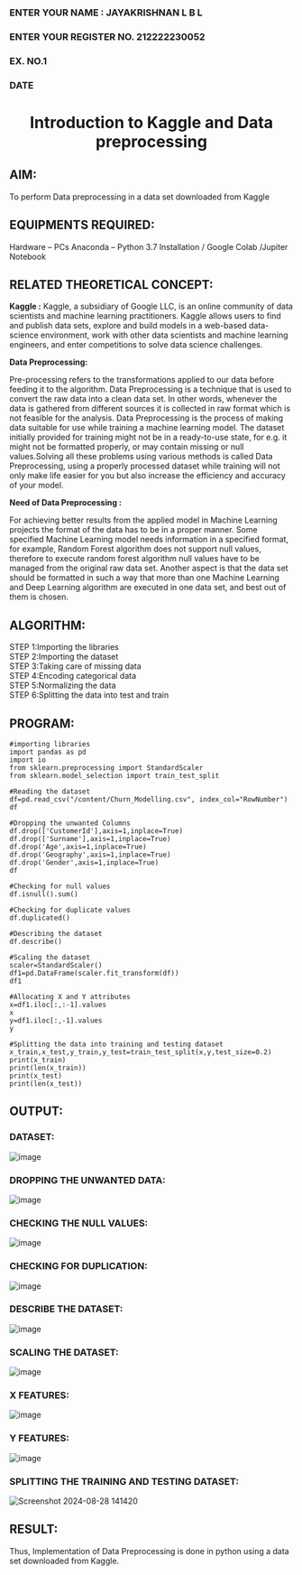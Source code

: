 <H3>ENTER YOUR NAME : JAYAKRISHNAN L B L</H3>
<H3>ENTER YOUR REGISTER NO. 212222230052</H3>
<H3>EX. NO.1</H3>
<H3>DATE</H3>
<H1 ALIGN =CENTER> Introduction to Kaggle and Data preprocessing</H1>

## AIM:

To perform Data preprocessing in a data set downloaded from Kaggle

## EQUIPMENTS REQUIRED:
Hardware – PCs
Anaconda – Python 3.7 Installation / Google Colab /Jupiter Notebook

## RELATED THEORETICAL CONCEPT:

**Kaggle :**
Kaggle, a subsidiary of Google LLC, is an online community of data scientists and machine learning practitioners. Kaggle allows users to find and publish data sets, explore and build models in a web-based data-science environment, work with other data scientists and machine learning engineers, and enter competitions to solve data science challenges.

**Data Preprocessing:**

Pre-processing refers to the transformations applied to our data before feeding it to the algorithm. Data Preprocessing is a technique that is used to convert the raw data into a clean data set. In other words, whenever the data is gathered from different sources it is collected in raw format which is not feasible for the analysis.
Data Preprocessing is the process of making data suitable for use while training a machine learning model. The dataset initially provided for training might not be in a ready-to-use state, for e.g. it might not be formatted properly, or may contain missing or null values.Solving all these problems using various methods is called Data Preprocessing, using a properly processed dataset while training will not only make life easier for you but also increase the efficiency and accuracy of your model.

**Need of Data Preprocessing :**

For achieving better results from the applied model in Machine Learning projects the format of the data has to be in a proper manner. Some specified Machine Learning model needs information in a specified format, for example, Random Forest algorithm does not support null values, therefore to execute random forest algorithm null values have to be managed from the original raw data set.
Another aspect is that the data set should be formatted in such a way that more than one Machine Learning and Deep Learning algorithm are executed in one data set, and best out of them is chosen.


## ALGORITHM:
STEP 1:Importing the libraries<BR>
STEP 2:Importing the dataset<BR>
STEP 3:Taking care of missing data<BR>
STEP 4:Encoding categorical data<BR>
STEP 5:Normalizing the data<BR>
STEP 6:Splitting the data into test and train<BR>

##  PROGRAM:
```
#importing libraries
import pandas as pd
import io
from sklearn.preprocessing import StandardScaler
from sklearn.model_selection import train_test_split

#Reading the dataset
df=pd.read_csv("/content/Churn_Modelling.csv", index_col="RowNumber")
df

#Dropping the unwanted Columns
df.drop(['CustomerId'],axis=1,inplace=True)
df.drop(['Surname'],axis=1,inplace=True)
df.drop('Age',axis=1,inplace=True)
df.drop('Geography',axis=1,inplace=True)
df.drop('Gender',axis=1,inplace=True)
df

#Checking for null values
df.isnull().sum()

#Checking for duplicate values
df.duplicated()

#Describing the dataset
df.describe()

#Scaling the dataset
scaler=StandardScaler()
df1=pd.DataFrame(scaler.fit_transform(df))
df1

#Allocating X and Y attributes
x=df1.iloc[:,:-1].values
x
y=df1.iloc[:,-1].values
y

#Splitting the data into training and testing dataset
x_train,x_test,y_train,y_test=train_test_split(x,y,test_size=0.2)
print(x_train)
print(len(x_train))
print(x_test)
print(len(x_test))
```



## OUTPUT:

### DATASET:
![image](https://github.com/user-attachments/assets/9c68a06a-480b-41af-b019-69125b74ed4d)

### DROPPING THE UNWANTED DATA:
![image](https://github.com/user-attachments/assets/a5cf4eff-a7d9-4323-a3db-3c78bcbe02c0)

### CHECKING THE NULL VALUES:
![image](https://github.com/user-attachments/assets/3c3e69c8-491d-4cf1-975a-bd80b97cff7e)

### CHECKING FOR DUPLICATION:
![image](https://github.com/user-attachments/assets/4aa2c1d2-7f46-4add-b349-183cd9088224)

### DESCRIBE THE DATASET:
![image](https://github.com/user-attachments/assets/32afcbba-8250-4908-9b6f-f0eb18e164ab)

### SCALING THE DATASET:
![image](https://github.com/user-attachments/assets/83f625d6-cf73-4043-9261-02243db8c606)

### X FEATURES:
![image](https://github.com/user-attachments/assets/d6dd64e7-ca76-40fc-a54f-6468b3d03665)

### Y FEATURES:
![image](https://github.com/user-attachments/assets/5423fa83-510b-44ee-9c8a-37264dd07321)

### SPLITTING THE TRAINING AND TESTING DATASET:
![Screenshot 2024-08-28 141420](https://github.com/user-attachments/assets/f71da99b-0486-494f-af31-649e34212b77)


## RESULT:
Thus, Implementation of Data Preprocessing is done in python  using a data set downloaded from Kaggle.


